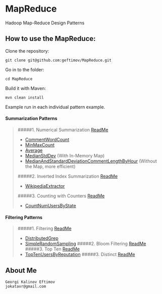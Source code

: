 MapReduce
=========

Hadoop Map-Reduce Design Patterns

How to use the MapReduce:
--------------------------

Clone the repository:
```
git clone git@github.com:geftimov/MapReduce.git
```
Go in to the folder:
```
cd MapReduce
```
Build it with Maven:
```
mvn clean install
```
Example run in each individual pattern example.

#### Summarization Patterns 
>#####1. Numerical Summarization [ReadMe](https://github.com/geftimov/MapReduce/tree/master/readme/NumericalSummarization.md)
>*   [CommentWordCount](https://github.com/geftimov/MapReduce/tree/master/readme/CommentWordCount.md)
>*   [MinMaxCount](https://github.com/geftimov/MapReduce/tree/master/readme/MinMaxCount.md)
>*   [Average](https://github.com/geftimov/MapReduce/tree/master/readme/Average.md)
>*   [MedianStdDev](https://github.com/geftimov/MapReduce/tree/master/readme/MedianStdDev.md) (With In-Memory Map)
>*   [MedianAndStandardDeviationCommentLengthByHour](https://github.com/geftimov/MapReduce/tree/master/readme/MedianAndStandardDeviationCommentLengthByHour.md) (Without the Map, more efficient)
>
>#####2.  Inverted Index Summarization [ReadMe](https://github.com/geftimov/MapReduce/tree/master/readme/InvertedIndexSummarization.md)
>*   [WikipediaExtractor](https://github.com/geftimov/MapReduce/tree/master/readme/WikipediaExtractor.md)
>
>#####3.  Counting with Counters [ReadMe](https://github.com/geftimov/MapReduce/tree/master/readme/CountingCounters.md)
>*   [CountNumUsersByState](https://github.com/geftimov/MapReduce/tree/master/readme/CountNumUsersByState.md)

#### Filtering Patterns 
>#####1. Filtering [ReadMe](https://github.com/geftimov/MapReduce/tree/master/readme/Filtering.md)
>*   [DistributedGrep](https://github.com/geftimov/MapReduce/tree/master/readme/DistributedGrep.md)
>*   [SimpleRandomSampling](https://github.com/geftimov/MapReduce/tree/master/readme/SimpleRandomSampling.md)
>#####2. Bloom Filtering [ReadMe](https://github.com/geftimov/MapReduce/tree/master/readme/BloomFiltering.md)
>#####3. Top Ten [ReadMe](https://github.com/geftimov/MapReduce/tree/master/readme/TopTen.md)
>*   [TopTenUsersByReputation](https://github.com/geftimov/MapReduce/tree/master/readme/TopTenUsersByReputation.md)
>#####3. Distinct [ReadMe](https://github.com/geftimov/MapReduce/tree/master/readme/Distinct.md)
>
>
>
>


About Me
---------
```
Georgi Kalinov Eftimov
jokatavr@gmail.com
```
